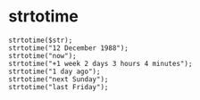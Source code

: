# strtotime

    strtotime($str);
    strtotime("12 December 1988");
    strtotime("now");
    strtotime("+1 week 2 days 3 hours 4 minutes");
    strtotime("1 day ago");
    strtotime("next Sunday");
    strtotime("last Friday");
